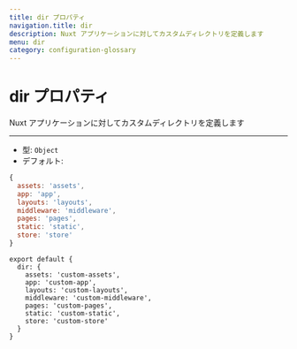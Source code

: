 ```yaml
---
title: dir プロパティ
navigation.title: dir
description: Nuxt アプリケーションに対してカスタムディレクトリを定義します
menu: dir
category: configuration-glossary
---
```

# dir プロパティ

Nuxt アプリケーションに対してカスタムディレクトリを定義します

---

- 型: `Object`
- デフォルト:

```js
{
  assets: 'assets',
  app: 'app',
  layouts: 'layouts',
  middleware: 'middleware',
  pages: 'pages',
  static: 'static',
  store: 'store'
}
```

```js{}[nuxt.config.js]
export default {
  dir: {
    assets: 'custom-assets',
    app: 'custom-app',
    layouts: 'custom-layouts',
    middleware: 'custom-middleware',
    pages: 'custom-pages',
    static: 'custom-static',
    store: 'custom-store'
  }
}
```
